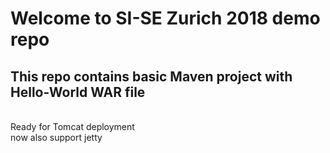 # Welcome to SI-SE Zurich 2018 demo repo
## This repo contains basic Maven project with Hello-World WAR file 
<BR> Ready for Tomcat deployment 
<BR> now also support jetty

